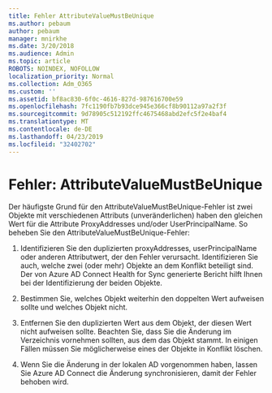 ```yaml
---
title: Fehler AttributeValueMustBeUnique
ms.author: pebaum
author: pebaum
manager: mnirkhe
ms.date: 3/20/2018
ms.audience: Admin
ms.topic: article
ROBOTS: NOINDEX, NOFOLLOW
localization_priority: Normal
ms.collection: Adm_O365
ms.custom: ''
ms.assetid: bf8ac830-6f0c-4616-827d-987616700e59
ms.openlocfilehash: 7fc1190fb7b93dce945e366cf8b90112a97a2f3f
ms.sourcegitcommit: 9d78905c512192ffc4675468abd2efc5f2e4baf4
ms.translationtype: MT
ms.contentlocale: de-DE
ms.lasthandoff: 04/23/2019
ms.locfileid: "32402702"
---
```

# <a name="error-attributevaluemustbeunique"></a>Fehler: AttributeValueMustBeUnique

Der häufigste Grund für den AttributeValueMustBeUnique-Fehler ist zwei Objekte mit verschiedenen Attributs (unveränderlichen) haben den gleichen Wert für die Attribute ProxyAddresses und/oder UserPrincipalName. So beheben Sie den AttributeValueMustBeUnique-Fehler:
  
1. Identifizieren Sie den duplizierten proxyAddresses, userPrincipalName oder anderen Attributwert, der den Fehler verursacht. Identifizieren Sie auch, welche zwei (oder mehr) Objekte an dem Konflikt beteiligt sind. Der von Azure AD Connect Health for Sync generierte Bericht hilft Ihnen bei der Identifizierung der beiden Objekte.
    
2. Bestimmen Sie, welches Objekt weiterhin den doppelten Wert aufweisen sollte und welches Objekt nicht.
    
3. Entfernen Sie den duplizierten Wert aus dem Objekt, der diesen Wert nicht aufweisen sollte. Beachten Sie, dass Sie die Änderung im Verzeichnis vornehmen sollten, aus dem das Objekt stammt. In einigen Fällen müssen Sie möglicherweise eines der Objekte in Konflikt löschen.
    
4. Wenn Sie die Änderung in der lokalen AD vorgenommen haben, lassen Sie Azure AD Connect die Änderung synchronisieren, damit der Fehler behoben wird.
    

